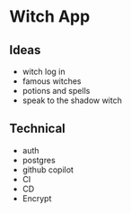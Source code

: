 # Witch App

## Ideas

- witch log in
- famous witches
- potions and spells
- speak to the shadow witch

## Technical

- auth
- postgres
- github copilot
- CI
- CD
- Encrypt
